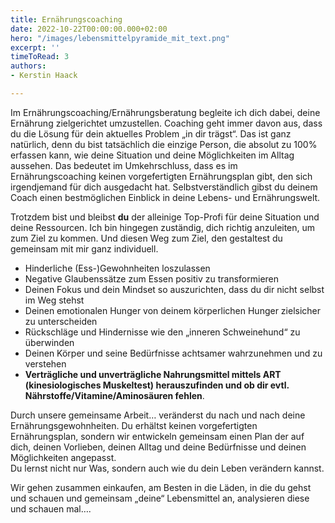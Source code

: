 ```yaml
---
title: Ernährungscoaching
date: 2022-10-22T00:00:00.000+02:00
hero: "/images/lebensmittelpyramide_mit_text.png"
excerpt: ''
timeToRead: 3
authors:
- Kerstin Haack

---
```

Im Ernährungscoaching/Ernährungsberatung begleite ich dich dabei, deine Ernährung zielgerichtet umzustellen. Coaching geht immer davon aus, dass du die Lösung für dein aktuelles Problem „in dir trägst“. Das ist ganz natürlich, denn du bist tatsächlich die einzige Person, die absolut zu 100% erfassen kann, wie deine Situation und deine Möglichkeiten im Alltag aussehen. Das bedeutet im Umkehrschluss, dass es im Ernährungscoaching keinen vorgefertigten Ernährungsplan gibt, den sich irgendjemand für dich ausgedacht hat. Selbstverständlich gibst du deinem Coach einen bestmöglichen Einblick in deine Lebens- und Ernährungswelt. 

Trotzdem bist und bleibst **du** der alleinige Top-Profi für deine Situation und deine Ressourcen. Ich bin hingegen zuständig, dich richtig anzuleiten, um zum Ziel zu kommen. Und diesen Weg zum Ziel, den gestaltest du gemeinsam mit mir ganz individuell.

* Hinderliche (Ess-)Gewohnheiten loszulassen
* Negative Glaubenssätze zum Essen positiv zu transformieren
* Deinen Fokus und dein Mindset so auszurichten, dass du dir nicht selbst im Weg stehst
* Deinen emotionalen Hunger von deinem körperlichen Hunger zielsicher zu unterscheiden
* Rückschläge und Hindernisse wie den „inneren Schweinehund“ zu überwinden
* Deinen Körper und seine Bedürfnisse achtsamer wahrzunehmen und zu verstehen
* **Verträgliche und unverträgliche Nahrungsmittel mittels ART (kinesiologisches Muskeltest) herauszufinden und ob dir evtl. Nährstoffe/Vitamine/Aminosäuren fehlen**.

Durch unsere gemeinsame Arbeit… veränderst du nach und nach deine Ernährungsgewohnheiten. Du erhältst keinen vorgefertigten Ernährungsplan, sondern wir entwickeln gemeinsam einen Plan der auf dich, deinen Vorlieben, deinen Alltag und deine Bedürfnisse und deinen Möglichkeiten angepasst.  
Du lernst nicht nur Was, sondern auch wie du dein Leben verändern kannst.

Wir gehen zusammen einkaufen, am Besten in die Läden, in die du gehst und schauen und gemeinsam „deine“ Lebensmittel an, analysieren diese und schauen mal….